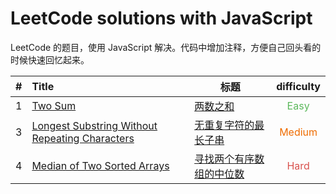 # LeetCode solutions with JavaScript

LeetCode 的题目，使用 JavaScript 解决。代码中增加注释，方便自己回头看的时候快速回忆起来。

|  #   | Title                                               | 标题                          |            difficulty             |
| :--: | :-------------------------------------------------- | ----------------------------- | :-------------------------------: |
|  1   | [Two Sum][1]                                        | [两数之和][1]                 |  <font color=#5cb85c>Easy</font>  |
|  3   | [Longest Substring Without Repeating Characters][3] | [无重复字符的最长子串][3]     | <font color=#ef6c00>Medium</font> |
|  4   | [Median of Two Sorted Arrays][4]                    | [寻找两个有序数组的中位数][4] |  <font color=#d9534f>Hard</font>  |



[1]: https://github.com/silinchen/leetcode-javascript/blob/master/code/0001TwoSum.js
[3]: https://github.com/silinchen/leetcode-javascript/blob/master/code/0003LongestSubstringWithoutRepeatingCharacters.js
[4]: https://github.com/silinchen/leetcode-javascript/blob/master/code/0004MedianOfTwoSortedArrays.js

